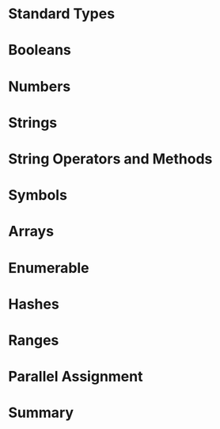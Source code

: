 # Standard Types

# Booleans

# Numbers

# Strings

# String Operators and Methods

# Symbols

# Arrays

# Enumerable

# Hashes

# Ranges

# Parallel Assignment

# Summary
